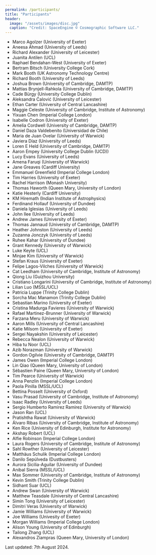 ```yaml
---
permalink: /participants/
title: "Participants"
header:
  image: "/assets/images/disc.jpg"
  caption: "Credit: SpaceEngine © Cosmographic Software LLC."
---
```


- Marco Agolzer (University of Exeter)
- Aneesa Ahmad (University of Leeds)
- Richard Alexander (University of Leicester)
- Juanita Antilen (UCL)
- Raphael Bendahan-West (University of Exeter)
- Bertram Bitsch (University College Cork)
- Mark Booth (UK Astronomy Technology Centre)
- Richard Booth (University of Leeds)
- Joshua Brown (University of Cambridge, DAMTP)
- Mattias Brynjell-Rahkola (University of Cambridge, DAMTP)
- Cade Bürgy (University College Dublin)
- Aleksandra Ćalović (University of Leicester)
- Ethan Carter (University of Central Lancashire)
- Maggie Celeste (University of Cambridge, Institute of Astronomy)
- Yixuan Chen (Imperial College London)
- Isabelle Codron (University of Exeter)
- Amelia Cordwell (University of Cambridge, DAMTP)
- Daniel Daza Valdebenito (Universidad de Chile)
- Maria de Juan Ovelar (University of Warwick)
- Javiera Díaz (University of Leeds)
- Loren E Held (University of Cambridge, DAMTP)
- Aaron Empey (University College Dublin (UCD))
- Lucy Evans (University of Leeds)
- Amena Faruqi (University of Warwick)
- Jane Greaves (Cardiff University)
- Emmanuel Greenfield (Imperial College London)
- Tim Harries (University of Exeter)
- Rachel Harrison (Monash University)
- Thomas Haworth (Queen Mary, University of London)
- Katie Hesterly (Cardiff University)
- KM Hiremath (Indian Institute of Astrophysics)
- Ferdinand Hollauf (University of Dundee)
- Daniela Iglesias (University of Leeds)
- John Ilee (University of Leeds)
- Andrew James (University of Exeter)
- Thomas Jannaud (University of Cambridge, DAMTP)
- Heather Johnston (University of Leeds)
- Zuzanna Jonczyk (University of Leeds)
- Ruhee Kahar (University of Dundee)
- Grant Kennedy (University of Warwick)
- Luke Keyte (UCL)
- Minjae Kim (University of Warwick)
- Stefan Kraus (University of Exeter)
- Felipe Lagos-Vilches (University of Warwick)
- Cat Leedham (University of Cambridge, Institute of Astronomy)
- Qiong Liu (Guizhou University)
- Cristiano Longarini (University of Cambridge, Institute of Astronomy)
- Lilian Luo (MSSL/UCL)
- Patricia Luppe (Trinity College Dublin)
- Sorcha Mac Manamon (Trinity College Dublin)
- Sebastian Marino (University of Exeter)
- Cristina Madurga Favieres (University of Warwick)
- Rafael Martinez-Brunner (University of Warwick)
- Farzana Meru (University of Warwick)
- Aaron Mills (University of Central Lancashire)
- Katie Milsom (University of Exeter)
- Sergei Nayakshin (University of Leicester)
- Rebecca Nealon (University of Warwick)
- Hiba tu Noor (UCL)
- Azib Norazman (University of Warwick)
- Gordon Ogilvie (University of Cambridge, DAMTP)
- James Owen (Imperial College London)
- Lin Qiao (Queen Mary, University of London)
- Sébastien Paine (Queen Mary, University of London)
- Tim Pearce (University of Warwick)
- Anna Penzlin (Imperial College London)
- Paola Pinilla (MSSL/UCL)
- Bettina Posselt (University of Oxford)
- Vasu Prasad (University of Cambridge, Institute of Astronomy)
- Isaac Radley (University of Leeds)
- Sergio Humberto Ramirez Ramirez (University of Warwick)
- Jason Ran (UCL)
- Pratishtha Rawat (University of Warwick)
- Álvaro Ribas (University of Cambridge, Institute of Astronomy)
- Ken Rice (University of Edinburgh, Institute for Astronomy)
- Akshay Robert (UCL)
- Alfie Robinson (Imperial College London)
- Laura Rogers (University of Cambridge, Institute of Astronomy)
- Sahl Rowther (University of Leicester)
- Matthäus Schulik (Imperial College London)
- Danilo Sepúlveda (Dustbusters)
- Aurora Sicilia-Aguilar (University of Dundee)
- Anibal Sierra (MSSL/UCL)
- Max Sommer (University of Cambridge, Institute of Astronomy)
- Kevin Smith (Trinity College Dublin)
- Sidhant Suar (UCL)
- Andrew Swan (University of Warwick)
- Matthew Teasdale (University of Central Lancashire)
- Simin Tong (University of Leicester)
- Dimitri Veras (University of Warwick)
- Jamie Williams (University of Warwick)
- Joe Williams (Univesity of Exeter)
- Morgan Williams (Imperial College London)
- Alison Young (University of Edinburgh)
- Tailong Zhang (UCL)
- Alexandros Ziampras (Queen Mary, University of London)

Last updated: 7th August 2024.

